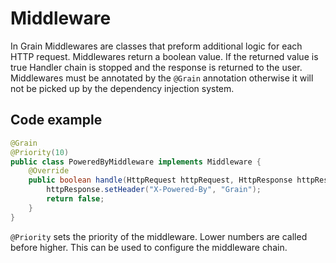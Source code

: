 # Middleware

In Grain Middlewares are classes that preform additional logic for each HTTP request.
Middlewares return a boolean value. If the returned value is true Handler chain is
stopped and the response is returned to the user. Middlewares must be annotated
by the `@Grain` annotation otherwise it will not be picked up by the dependency 
injection system.

## Code example

```java
@Grain
@Priority(10)
public class PoweredByMiddleware implements Middleware {
	@Override
	public boolean handle(HttpRequest httpRequest, HttpResponse httpResponse, Session session) {
		httpResponse.setHeader("X-Powered-By", "Grain");
		return false;
	}
}
```

`@Priority` sets the priority of the middleware. Lower numbers are called before
higher. This can be used to configure the middleware chain.